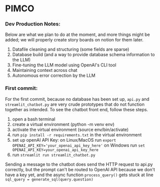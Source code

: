 # PIMCO

### Dev Production Notes:
Below are what we plan to do at the moment, and more things might be added; we will properly create story boards on notion for them later.
1. Datafile cleaning and structuring \(some fields are sparse\)
2. Database build \(and a way to provide database schema information to the LLM\)
3. Fine-tuning the LLM model using OpenAI's CLI tool
4. Maintaining context across chat
5. Autonomous error correction by the LLM 


### First commit:
For the first commit, because no database has been set up, `api.py` and `streamlit_chatbot.py` are very crude prototypes that do not function together as intended. To see the chatbot front end, follow these steps.
1. open a bash terminal
2. create a virtual environment (python -m venv env)
3. activate the virtual environment (source env/bin/activate)
4. run `pip install -r requirements.txt` in the virtual environment
5. set up openAI API Key:
    on Linux/MacOS run `export OPENAI_API_KEY='your_openai_api_key_here'`
    on Windows run `set OPENAI_API_KEY=your_openai_api_key_here`
6. run `streamlit run streamlit_chatbot.py`

Sending a message to the chatbot does send the HTTP request to api.py correctly, but the prompt can't be routed to OpenAI API because we don't have a key yet, and the async function `process_query()` gets stuck at line `sql_query = generate_sql(query.question)`
